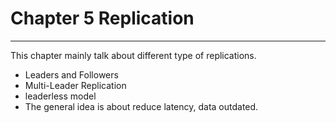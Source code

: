# Chapter 5 Replication
---
This chapter mainly talk about different type of replications.
* Leaders and Followers
* Multi-Leader Replication
* leaderless model
* The general idea is about reduce latency, data outdated.
